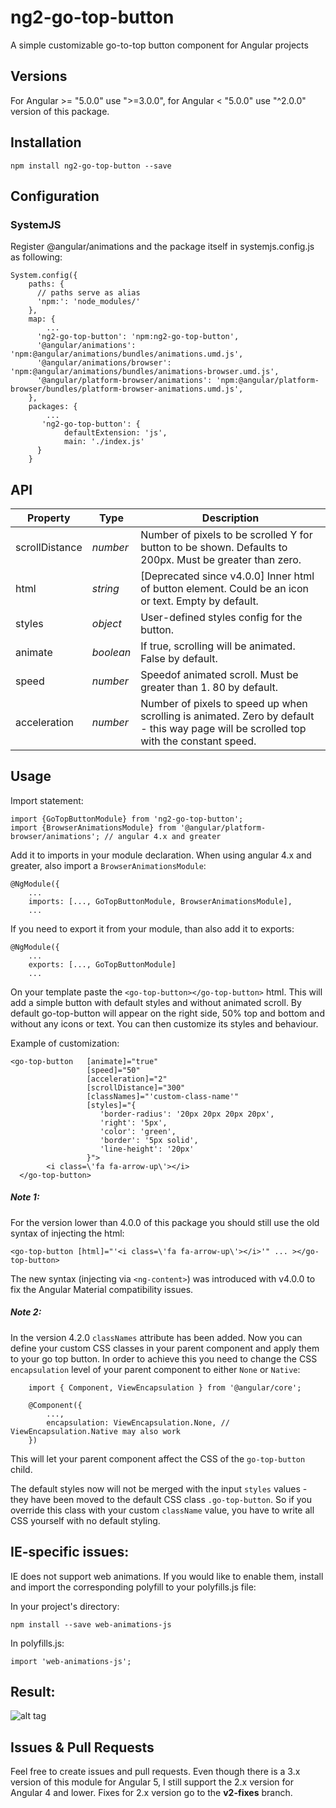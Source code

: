 # ng2-go-top-button
A simple customizable go-to-top button component for Angular projects

## Versions

For Angular >= "5.0.0" use ">=3.0.0", for Angular < "5.0.0" use "^2.0.0" version of this package.

## Installation
```
npm install ng2-go-top-button --save
```

## Configuration

### SystemJS

Register @angular/animations and the package itself in systemjs.config.js as following:
```
System.config({
    paths: {
      // paths serve as alias
      'npm:': 'node_modules/'
    },
    map: {
        ...
      'ng2-go-top-button': 'npm:ng2-go-top-button',
      '@angular/animations': 'npm:@angular/animations/bundles/animations.umd.js',
      '@angular/animations/browser': 'npm:@angular/animations/bundles/animations-browser.umd.js',
      '@angular/platform-browser/animations': 'npm:@angular/platform-browser/bundles/platform-browser-animations.umd.js',
    },
    packages: {
        ...
       'ng2-go-top-button': {
            defaultExtension: 'js',
            main: './index.js'
      }
    }
```

## API
| Property | Type | Description |
| ------ | ------ | ------ |
| scrollDistance | *number* | Number of pixels to be scrolled Y for button to be shown. Defaults to 200px. Must be greater than zero. |
| html | *string* | [Deprecated since v4.0.0] Inner html of button element. Could be an icon or text. Empty by default. |
| styles | *object* | User-defined styles config for the button. |
| animate | *boolean* | If true, scrolling will be animated. False by default. |
| speed | *number* | Speedof animated scroll. Must be greater than 1. 80 by default. |
| acceleration  | *number* | Number of pixels to speed up when scrolling is animated. Zero by default - this way page will be scrolled top with the constant speed. |

## Usage
Import statement:
```
import {GoTopButtonModule} from 'ng2-go-top-button';
import {BrowserAnimationsModule} from '@angular/platform-browser/animations'; // angular 4.x and greater
```
Add it to imports in your module declaration. When using angular 4.x and greater, also import a `BrowserAnimationsModule`:
```
@NgModule({
    ...
    imports: [..., GoTopButtonModule, BrowserAnimationsModule],
    ...
```

If you need to export it from your module, than also add it to exports:
```
@NgModule({
    ...
    exports: [..., GoTopButtonModule]
    ...
```

On your template paste the `<go-top-button></go-top-button>` html. This will add a simple button with default styles and without animated scroll. By default go-top-button will appear on the right side, 50% top and bottom and without any icons or text. You can then customize its styles and behaviour.

Example of customization:
```
<go-top-button   [animate]="true"
                 [speed]="50"
                 [acceleration]="2"
                 [scrollDistance]="300"
                 [classNames]="'custom-class-name'"
                 [styles]="{
                    'border-radius': '20px 20px 20px 20px',
                    'right': '5px',
                    'color': 'green',
                    'border': '5px solid',
                    'line-height': '20px'
                 }">
        <i class=\'fa fa-arrow-up\'></i>
  </go-top-button>
```
##### Note 1: 
For the version lower than 4.0.0 of this package you should still use the old syntax of injecting the html:
```
<go-top-button [html]="'<i class=\'fa fa-arrow-up\'></i>'" ... ></go-top-button>
``` 
The new syntax (injecting via `<ng-content>`) was introduced with v4.0.0 to fix the Angular Material compatibility issues.

##### Note 2:
In the version 4.2.0 `classNames` attribute has been added. Now you can define your custom CSS classes in your parent component and apply them to your go top button.
In order to achieve this you need to change the CSS `encapsulation` level of your parent component to either `None` or `Native`:
```$xslt
    import { Component, ViewEncapsulation } from '@angular/core';
    
    @Component({
        ...,
        encapsulation: ViewEncapsulation.None, // ViewEncapsulation.Native may also work
    })
```
This will let your parent component affect the CSS of the `go-top-button` child.

The default styles now will not be merged with the input `styles` values - they have been moved to the default CSS class `.go-top-button`. So if you override this class with your custom `className` value, you have to write all CSS yourself with no default styling.

## IE-specific issues:

IE does not support web animations. If you would like to enable them, install and import the corresponding polyfill to your polyfills.js file:

In your project's directory:
```
npm install --save web-animations-js
```

In polyfills.js:
```
import 'web-animations-js';
```
## Result:

![alt tag](https://gifyu.com/images/ezgif.com-video-to-gifface4.gif)

## Issues & Pull Requests

Feel free to create issues and pull requests. Even though there is a 3.x version of this module for Angular 5, I still support the 2.x version for Angular 4 and lower. Fixes for 2.x version go to the **v2-fixes** branch.
